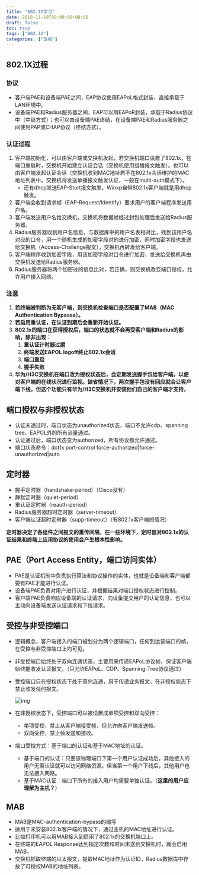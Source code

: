 ```yaml
---
title: "802.1X学习"
date: 2018-11-19T00:00:00+08:00
draft: false
toc: true
tags: ["802.1X"]
categories: ["饭碗"]
---
```



## 802.1X过程

### 协议

+ 客户端PAE和设备端PAE之间，EAP协议使用EAPoL格式封装，直接承载于LAN环境中。
+ 设备端PAE和Radius服务器之间，EAP可以用EAPoR封装，承载于Radius协议中（中继方式）；也可以由设备端PAE终结，在设备端PAE和Radius服务器之间使用PAP或CHAP协议（终结方式）。

### 认证过程

1. 客户端初始化，可以由客户端或交换机发起，若交换机端口设置了802.1x，在端口重启时，交换机开始建立认证会话（交换机使用组播报文触发）。也可以由客户端发起认证会话（交换机收到MAC地址若不在802.1x会话维护的MAC地址列表中，交换机将发送单播报文触发认证，一般在multi-auth模式下）。
   + 还有dhcp发送EAP-Start报文触发，Winxp自带802.1x客户端就是用dhcp触发。
2. 客户端会收到请求帧（EAP-Request/Identify）要求用户的客户端程序发送用户名。
3. 客户端发送用户名给交换机，交换机将数据帧经过封包处理后发送给Radius服务器。
4. Radius服务器收到用户名信息，与数据库中的用户名表相对比，找到该用户名对应的口令，用一个随机生成的加密字段对他进行加密，同时加密字段也发送给交换机（Access-Challenge报文），交换机再转发给客户端。
5. 客户端程序收到加密字段，用该加密字段对口令进行加密，发送给交换机再由交换机发送给Radius服务器。
6. Radius服务器将两个加密过的信息比对，若正确，则交换机改变端口授权，允许用户接入网络。

### 注意

1. **若终端被判断为无客户端，则交换机检查端口是否配置了MAB（MAC Authentication Bypassa）。** 
2. **若启用重认证，在认证到期后会重新开始认证。**
3. **802.1x的端口在获得授权后，端口的状态就不会再受客户端和Radius的影响，除非出现：**
   1. **重认证计时器过期**
   2. **终端发送EAPOL logoff终止802.1x会话**
   3. **端口重启**
   4. **握手失败**
4. **华为/H3C交换机在端口改为授权状态后，会定期发送握手包给客户端，以便对客户端的在线状况进行监视。缺省情况下，两次握手包没有回应就会让客户端下线，但这个功能只有华为/H3C交换机并安装他们自己的客户端才支持。**

## 端口授权与非授权状态

+ 认证未通过时，端口状态为unauthorized状态，端口不允许cdp、spanning tree、EAPOL外的所有流量通过。
+ 认证通过后，端口状态变为authorized，所有协议都允许通过。
+ 端口状态命令：dot1x port-control force-authorized|force-unauthorized|auto

## 定时器

+ 握手定时器（handshake-period）（Cisco没有）
+ 静默定时器（quiet-period）
+ 重认证定时器（reauth-period）
+ Radius服务器超时定时器（server-timeout）
+ 客户端认证超时定时器（supp-timeout）（有802.1x客户端的情况）

**定时器决定了各组件之间报文的重传间隔，在一些环境下，定时器对802.1x的认证结果和终端上应用协议的使用会产生根本性影响。**

## PAE（Port Access Entity，端口访问实体）

+ PAE是认证机制中负责执行算法和协议操作的实体，也就是设备端和客户端都要有PAE才能进行认证。
+ 设备端PAE负责对用户进行认证，并根据结果对端口授权状态进行控制。
+ 客户端PAE负责响应设备端的认证请求，向设备提交用户的认证信息，也可以主动向设备端发送认证请求和下线请求。

## 受控与非受控端口

+ 逻辑概念，客户端接入的端口被划分为两个逻辑端口，任何到达该端口的帧，在受控与非受控端口上均可见。

+ 非受控端口始终处于双向连通状态，主要用来传递EAPoL协议帧，保证客户端始终能收发认证报文。（只允许EAPoL、CDP、Spanning-Tree协议通过）

+ 受控端口只在授权状态下处于双向连通，用于传递业务报文，在非授权状态下禁止收发任何报文。

  ![img](https://img-blog.csdn.net/2018081610370717?watermark/2/text/aHR0cHM6Ly9ibG9nLmNzZG4ubmV0L3phbGx5XzE5OTQ=/font/5a6L5L2T/fontsize/400/fill/I0JBQkFCMA==/dissolve/70)

+ 在非授权状态下，受控端口可以被设置成单项受控和双向受控：
  + 单项受控，禁止从客户端接受帧，但允许向客户端发送帧。
  + 双向受控，禁止帧发送和接收。

+ 端口受控方式：基于端口的认证和基于MAC地址的认证。

  + 基于端口的认证：只要该物理端口下第一个用户认证成功后，其他接入的用户无需认证就可以访问网络资源。但当第一个用户下线后，其他用户也无法接入网路。
  + 基于MAC认证：端口下所有的接入用户均需要单独认证。（**这里的用户应理解为主机？**）

## MAB

+ MAB是MAC-authentication-bypass的缩写
+ 适用于未安装802.1x客户端的情况下，通过主机的MAC地址进行认证。
+ 比如打印机可以用MAB接入到启用了802.1x的交换机端口上。
+ 在终端的EAPOL Response达到指定次数和时间未送到交换机时，就会启用MAB。
+ 交换机抓取终端的以太报文，提取MAC地址作为认证ID，Radius数据库中存放了可授权MAB的地址列表。